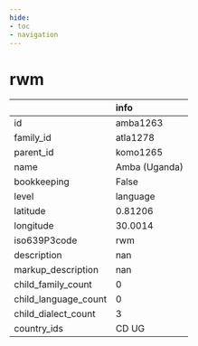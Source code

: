 ```yaml
---
hide:
- toc
- navigation
---
```

# rwm
|                      | info          |
|:---------------------|:--------------|
| id                   | amba1263      |
| family_id            | atla1278      |
| parent_id            | komo1265      |
| name                 | Amba (Uganda) |
| bookkeeping          | False         |
| level                | language      |
| latitude             | 0.81206       |
| longitude            | 30.0014       |
| iso639P3code         | rwm           |
| description          | nan           |
| markup_description   | nan           |
| child_family_count   | 0             |
| child_language_count | 0             |
| child_dialect_count  | 3             |
| country_ids          | CD UG         |